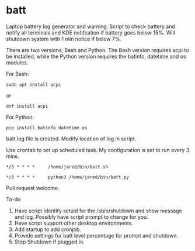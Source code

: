 # batt
Laptop battery log generator and warning.
Script to check battery and notify all terminals and KDE notifcation if
battery goes below 15%. Will shutdown system with 1 min notice if below 7%.

There are two versions, Bash and Python. The Bash version requires acpi to be installed, while the Python version requires the batinfo, datetime and os modules.

For Bash:
```
sudo apt install acpi
```
or
```
dnf install acpi
```
For Python:
``` 
pip install batinfo datetime os
```

batt.log file is created. Modify location of log in script.

Use crontab to set up scheduled task. My configuration is set to run every 3 mins. 
```
*/3 * * * *     /home/jared/bin/batt.sh
```
```
*/3 * * * *     python3 /home/jared/bin/batt.py
```

Pull request welcome. 

To-do
1. Have script identify setuid for the /sbin/shutdown and show message and log. Possibly have script prompt to change for you.
2. Have script support other desktop environments.
3. Add startup to add cronjob. 
4. Provide settings for batt level percentage for prompt and shutdown. 
5. Stop Shutdown if plugged in. 
